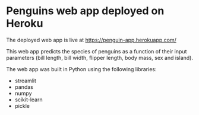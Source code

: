 # Penguins web app deployed on Heroku

The deployed web app is live at https://penguin-app.herokuapp.com/

This web app predicts the species of penguins as a function of their input parameters (bill length, bill width, flipper length, body mass, sex and island).

The web app was built in Python using the following libraries:
* streamlit
* pandas
* numpy
* scikit-learn
* pickle

